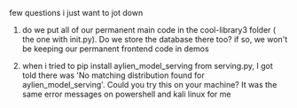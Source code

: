 few questions i just want to jot down

1. do we put all of our permanent main code in the cool-library3 folder ( the one with init.py). Do we store the database there too?
   if so, we won't be keeping our permanent frontend code in demos

2. when i tried to pip install aylien_model_serving from serving.py, I got told there was 'No matching distribution found for aylien_model_serving'. Could you try this on your machine? It was the same error messages on powershell and kali linux for me
